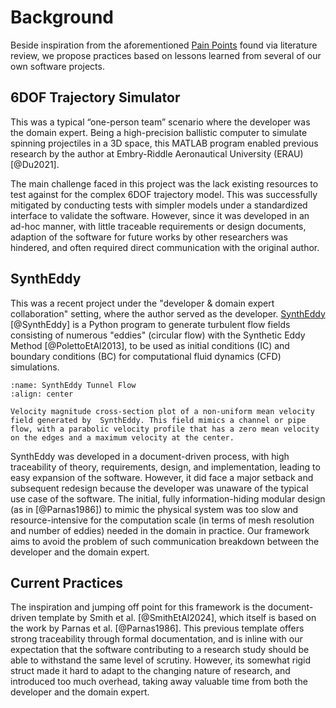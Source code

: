 # Background
Beside inspiration from the aforementioned [Pain Points](./introduction.md#pain-points) found via literature review, we propose practices based on lessons learned from several of our own software projects.

## 6DOF Trajectory Simulator
This was a typical “one-person team” scenario where the developer was the domain
expert.
Being a high-precision ballistic computer to simulate spinning projectiles in a 3D space, this MATLAB program enabled previous research by the author at Embry-Riddle Aeronautical University (ERAU) [@Du2021].

The main challenge faced in this project was the lack existing resources to test against for the complex 6DOF trajectory model.
This was successfully mitigated by conducting tests with simpler models under a standardized interface to validate the software.
However, since it was developed in an ad-hoc manner, with little traceable requirements or design documents, adaption of the software for future works by other researchers was hindered, and often required direct communication with the original author.

## SynthEddy
This was a recent project under the "developer & domain expert collaboration" setting, where the author served as the developer.
[SynthEddy](https://github.com/omltcat/turbulent-flow) [@SynthEddy] is a Python program to generate turbulent flow fields consisting of numerous "eddies" (circular flow) with the Synthetic Eddy Method [@PolettoEtAl2013], to be used as initial conditions (IC) and boundary conditions (BC) for computational fluid dynamics (CFD) simulations.

```{figure} figures/SynthEddy_tunnel.png
:name: SynthEddy Tunnel Flow
:align: center

Velocity magnitude cross-section plot of a non-uniform mean velocity field generated by  SynthEddy. This field mimics a channel or pipe flow, with a parabolic velocity profile that has a zero mean velocity on the edges and a maximum velocity at the center.
```

SynthEddy was developed in a document-driven process, with high traceability of theory, requirements, design, and implementation, leading to easy expansion of the software.
However, it did face a major setback and subsequent redesign because the developer was unaware of the typical use case of the software.
The initial, fully information-hiding modular design (as in [@Parnas1986]) to mimic the physical system was too slow and resource-intensive for the computation scale (in terms of mesh resolution and number of eddies) needed in the domain in practice. 
Our framework aims to avoid the problem of such communication breakdown between the developer and the domain expert.

## Current Practices
The inspiration and jumping off point for this framework is the document-driven template by Smith et al. [@SmithEtAl2024], which itself is based on the work by Parnas et al. [@Parnas1986].
This previous template offers strong traceability through formal documentation, and is inline with our expectation that the software contributing to a research study should be able to withstand the same level of scrutiny.
However, its somewhat rigid struct made it hard to adapt to the changing nature of research, and introduced too much overhead, taking away valuable time from both the developer and the domain expert.